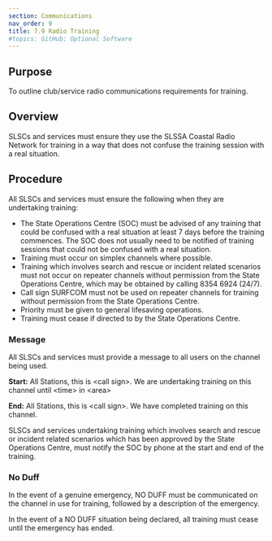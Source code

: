```yaml
---
section: Communications
nav_order: 9
title: 7.9 Radio Training
#topics: GitHub; Optional Software
---
```


## Purpose

To outline club/service radio communications requirements for training.

## Overview

SLSCs and services must ensure they use the SLSSA Coastal Radio Network for training in a way that does not confuse the training session with a real situation.

## Procedure

All SLSCs and services must ensure the following when they are undertaking training:

- The State Operations Centre (SOC) must be advised of any training that could be confused with a real situation at least 7 days before the training commences. The SOC does not usually need to be notified of training sessions that could not be confused with a real situation.
- Training must occur on simplex channels where possible.
- Training which involves search and rescue or incident related scenarios must not occur on repeater channels without permission from the State Operations Centre, which may be obtained by calling 8354 6924 (24/7).
- Call sign SURFCOM must not be used on repeater channels for training without permission from the State Operations Centre.
- Priority must be given to general lifesaving operations.
- Training must cease if directed to by the State Operations Centre.

### Message

All SLSCs and services must provide a message to all users on the channel being used.

**Start:** All Stations, this is &lt;call sign&gt;. We are undertaking training on this channel until &lt;time&gt; in &lt;area&gt;

**End:** All Stations, this is &lt;call sign&gt;. We have completed training on this channel.

SLSCs and services undertaking training which involves search and rescue or incident related scenarios which has been approved by the State Operations Centre, must notify the SOC by phone at the start and end of the training.

### No Duff

In the event of a genuine emergency, NO DUFF must be communicated on the channel in use for training, followed by a description of the emergency.

In the event of a NO DUFF situation being declared, all training must cease until the emergency has ended.